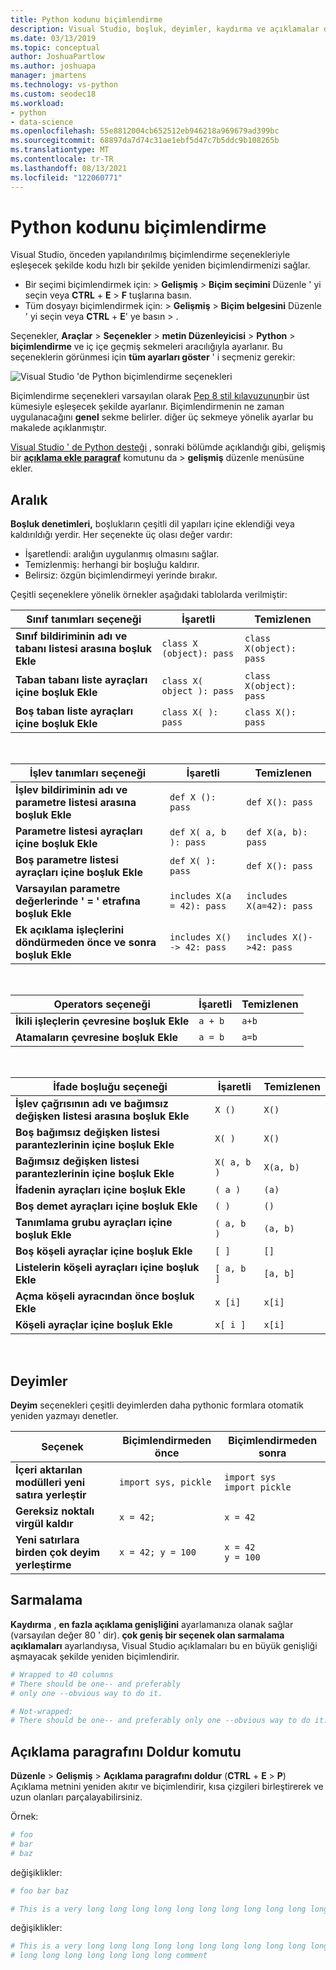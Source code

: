 ```yaml
---
title: Python kodunu biçimlendirme
description: Visual Studio, boşluk, deyimler, kaydırma ve açıklamalar dahil Python kodunu otomatik olarak yeniden biçimlendirebilir.
ms.date: 03/13/2019
ms.topic: conceptual
author: JoshuaPartlow
ms.author: joshuapa
manager: jmartens
ms.technology: vs-python
ms.custom: seodec18
ms.workload:
- python
- data-science
ms.openlocfilehash: 55e8812004cb652512eb946218a969679ad399bc
ms.sourcegitcommit: 68897da7d74c31ae1ebf5d47c7b5ddc9b108265b
ms.translationtype: MT
ms.contentlocale: tr-TR
ms.lasthandoff: 08/13/2021
ms.locfileid: "122060771"
---
```

# <a name="format-python-code"></a>Python kodunu biçimlendirme

Visual Studio, önceden yapılandırılmış biçimlendirme seçenekleriyle eşleşecek şekilde kodu hızlı bir şekilde yeniden biçimlendirmenizi sağlar.

- Bir seçimi biçimlendirmek için:   >  **Gelişmiş**  >  **Biçim seçimini** Düzenle ' yi seçin veya **CTRL** + **E**  >  **F** tuşlarına basın.
- Tüm dosyayı biçimlendirmek için:   >  **Gelişmiş**  >  **Biçim belgesini** Düzenle ' yi seçin veya **CTRL** + **E**' ye basın  >  .

Seçenekler, **Araçlar**  >  **Seçenekler**  >  **metin Düzenleyicisi**  >  **Python**  >  **biçimlendirme** ve iç içe geçmiş sekmeleri aracılığıyla ayarlanır. Bu seçeneklerin görünmesi için **tüm ayarları göster** ' i seçmeniz gerekir:

![Visual Studio 'de Python biçimlendirme seçenekleri](media/options-editor-formatting.png)

Biçimlendirme seçenekleri varsayılan olarak [Pep 8 stil kılavuzunun](https://www.python.org/dev/peps/pep-0008/)bir üst kümesiyle eşleşecek şekilde ayarlanır. Biçimlendirmenin ne zaman uygulanacağını **genel** sekme belirler. diğer üç sekmeye yönelik ayarlar bu makalede açıklanmıştır.

[Visual Studio ' de Python desteği](installing-python-support-in-visual-studio.md) , sonraki bölümde açıklandığı gibi, gelişmiş bir [**açıklama ekle paragraf**](#fill-comment-paragraph-command) komutunu da   >  **gelişmiş** düzenle menüsüne ekler.

## <a name="spacing"></a>Aralık

**Boşluk denetimleri,** boşlukların çeşitli dil yapıları içine eklendiği veya kaldırıldığı yerdir. Her seçenekte üç olası değer vardır:

- İşaretlendi: aralığın uygulanmış olmasını sağlar.
- Temizlenmiş: herhangi bir boşluğu kaldırır.
- Belirsiz: özgün biçimlendirmeyi yerinde bırakır.

Çeşitli seçeneklere yönelik örnekler aşağıdaki tablolarda verilmiştir:

| Sınıf tanımları seçeneği | İşaretli | Temizlenen |
| --- | --- | --- |
| **Sınıf bildiriminin adı ve tabanı listesi arasına boşluk Ekle** | `class X (object): pass` | `class X(object): pass` |
| **Taban tabanı liste ayraçları içine boşluk Ekle** | `class X( object ): pass` | `class X(object): pass` |
| **Boş taban liste ayraçları içine boşluk Ekle** | `class X( ): pass` | `class X(): pass` |

<br/>

| İşlev tanımları seçeneği | İşaretli | Temizlenen |
| --- | --- | --- |
| **İşlev bildiriminin adı ve parametre listesi arasına boşluk Ekle** | `def X (): pass` | `def X(): pass` |
| **Parametre listesi ayraçları içine boşluk Ekle** | `def X( a, b ): pass` | `def X(a, b): pass` |
| **Boş parametre listesi ayraçları içine boşluk Ekle** | `def X( ): pass` | `def X(): pass` |
| **Varsayılan parametre değerlerinde ' = ' etrafına boşluk Ekle** | `includes X(a = 42): pass` | `includes X(a=42): pass` |
| **Ek açıklama işleçlerini döndürmeden önce ve sonra boşluk Ekle** | `includes X() -> 42: pass` | `includes X()->42: pass` |

<br/>

| Operators seçeneği | İşaretli | Temizlenen |
| --- | --- | --- |
| **İkili işleçlerin çevresine boşluk Ekle** | `a + b` | `a+b` |
| **Atamaların çevresine boşluk Ekle** | `a = b` | `a=b` |

<br/>

| İfade boşluğu seçeneği | İşaretli | Temizlenen |
| --- | --- | --- |
| **İşlev çağrısının adı ve bağımsız değişken listesi arasına boşluk Ekle** | `X ()` | `X()` |
| **Boş bağımsız değişken listesi parantezlerinin içine boşluk Ekle** | `X( )` | `X()` |
| **Bağımsız değişken listesi parantezlerinin içine boşluk Ekle** | `X( a, b )` | `X(a, b)` |
| **İfadenin ayraçları içine boşluk Ekle** | `( a )` | `(a)` |
| **Boş demet ayraçları içine boşluk Ekle** | `( )` | `()` |
| **Tanımlama grubu ayraçları içine boşluk Ekle** | `( a, b )` | `(a, b)` |
| **Boş köşeli ayraçlar içine boşluk Ekle** | `[ ]` | `[]` |
| **Listelerin köşeli ayraçları içine boşluk Ekle** | `[ a, b ]` | `[a, b]` |
| **Açma köşeli ayracından önce boşluk Ekle** | `x [i]` | `x[i]` |
| **Köşeli ayraçlar içine boşluk Ekle** | `x[ i ]` | `x[i]` |

<br/>

## <a name="statements"></a>Deyimler

**Deyim** seçenekleri çeşitli deyimlerden daha pythonic formlara otomatik yeniden yazmayı denetler.

| Seçenek | Biçimlendirmeden önce | Biçimlendirmeden sonra |
| --- | --- | --- |
| **İçeri aktarılan modülleri yeni satıra yerleştir** | `import sys, pickle` | `import sys`<br/>`import pickle` |
| **Gereksiz noktalı virgül kaldır** | `x = 42;` | `x = 42` |
| **Yeni satırlara birden çok deyim yerleştirme** | `x = 42; y = 100` | `x = 42`<br/>`y = 100` |

## <a name="wrapping"></a>Sarmalama

**Kaydırma** , **en fazla açıklama genişliğini** ayarlamanıza olanak sağlar (varsayılan değer 80 ' dir). **çok geniş bir seçenek olan sarmalama açıklamaları** ayarlandıysa, Visual Studio açıklamaları bu en büyük genişliği aşmayacak şekilde yeniden biçimlendirir.

```python
# Wrapped to 40 columns
# There should be one-- and preferably
# only one --obvious way to do it.
```

```python
# Not-wrapped:
# There should be one-- and preferably only one --obvious way to do it.
```

## <a name="fill-comment-paragraph-command"></a>Açıklama paragrafını Doldur komutu

**Düzenle**  >  **Gelişmiş**  >  **Açıklama paragrafını doldur** (**CTRL** + **E**  >  **P**) Açıklama metnini yeniden akıtır ve biçimlendirir, kısa çizgileri birleştirerek ve uzun olanları parçalayabilirsiniz.

Örnek:

```python
# foo
# bar
# baz
```

değişiklikler:

```python
# foo bar baz
```

```python
# This is a very long long long long long long long long long long long long long long long long long long long comment
```

değişiklikler:

```python
# This is a very long long long long long long long long long long long long
# long long long long long long long comment
```
